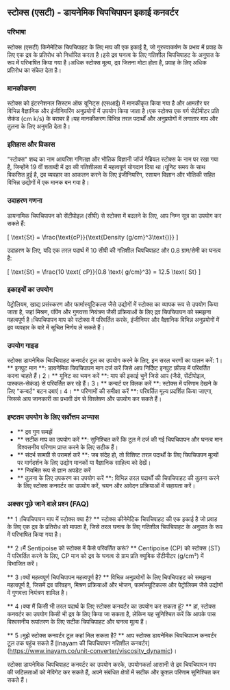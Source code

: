 ## स्टोक्स (एसटी) - डायनेमिक चिपचिपापन इकाई कनवर्टर

### परिभाषा
स्टोक्स (एसटी) किनेमेटिक चिपचिपाहट के लिए माप की एक इकाई है, जो गुरुत्वाकर्षण के प्रभाव में प्रवाह के लिए एक द्रव के प्रतिरोध को निर्धारित करता है।इसे द्रव घनत्व के लिए गतिशील चिपचिपाहट के अनुपात के रूप में परिभाषित किया गया है।अधिक स्टोक्स मूल्य, द्रव जितना मोटा होता है, प्रवाह के लिए अधिक प्रतिरोध का संकेत देता है।

### मानकीकरण
स्टोक्स को इंटरनेशनल सिस्टम ऑफ यूनिट्स (एसआई) में मानकीकृत किया गया है और आमतौर पर विभिन्न वैज्ञानिक और इंजीनियरिंग अनुप्रयोगों में उपयोग किया जाता है।एक स्टोक्स एक वर्ग सेंटीमीटर प्रति सेकंड (cm k/s) के बराबर है।यह मानकीकरण विभिन्न तरल पदार्थों और अनुप्रयोगों में लगातार माप और तुलना के लिए अनुमति देता है।

### इतिहास और विकास
"स्टोक्स" शब्द का नाम आयरिश गणितज्ञ और भौतिक विज्ञानी जॉर्ज गेब्रियल स्टोक्स के नाम पर रखा गया है, जिन्होंने 19 वीं शताब्दी में द्रव की गतिशीलता में महत्वपूर्ण योगदान दिया था।यूनिट समय के साथ विकसित हुई है, द्रव व्यवहार का आकलन करने के लिए इंजीनियरिंग, रसायन विज्ञान और भौतिकी सहित विभिन्न उद्योगों में एक मानक बन गया है।

### उदाहरण गणना
डायनामिक चिपचिपापन को सेंटीपोइज़ (सीपी) से स्टोक्स में बदलने के लिए, आप निम्न सूत्र का उपयोग कर सकते हैं:

\[ \text{St} = \frac{\text{cP}}{\text{Density (g/cm}^3\text{)}} \]

उदाहरण के लिए, यदि एक तरल पदार्थ में 10 सीपी की गतिशील चिपचिपाहट और 0.8 ग्राम/सेमी का घनत्व है:

\[ \text{St} = \frac{10 \text{ cP}}{0.8 \text{ g/cm}^3} = 12.5 \text{ St} \]

### इकाइयों का उपयोग
पेट्रोलियम, खाद्य प्रसंस्करण और फार्मास्यूटिकल्स जैसे उद्योगों में स्टोक्स का व्यापक रूप से उपयोग किया जाता है, जहां मिश्रण, पंपिंग और गुणवत्ता नियंत्रण जैसी प्रक्रियाओं के लिए द्रव चिपचिपापन को समझना महत्वपूर्ण है।चिपचिपापन माप को स्टोक्स में परिवर्तित करके, इंजीनियर और वैज्ञानिक विभिन्न अनुप्रयोगों में द्रव व्यवहार के बारे में सूचित निर्णय ले सकते हैं।

### उपयोग गाइड
स्टोक्स डायनेमिक चिपचिपाहट कनवर्टर टूल का उपयोग करने के लिए, इन सरल चरणों का पालन करें:
1। ** इनपुट मान **: डायनेमिक चिपचिपापन मान दर्ज करें जिसे आप निर्दिष्ट इनपुट फ़ील्ड में परिवर्तित करना चाहते हैं।
2। ** यूनिट का चयन करें **: माप की इकाई चुनें जिसे आप (जैसे, सेंटीपोइज़, पास्कल-सेकंड) से परिवर्तित कर रहे हैं।
3। ** कन्वर्ट पर क्लिक करें **: स्टोक्स में परिणाम देखने के लिए "कन्वर्ट" बटन दबाएं।
4। ** परिणामों की समीक्षा करें **: परिवर्तित मूल्य प्रदर्शित किया जाएगा, जिससे आप जानकारी का प्रभावी ढंग से विश्लेषण और उपयोग कर सकते हैं।

### इष्टतम उपयोग के लिए सर्वोत्तम अभ्यास
- ** द्रव गुण समझें
- ** सटीक माप का उपयोग करें **: सुनिश्चित करें कि टूल में दर्ज की गई चिपचिपापन और घनत्व मान विश्वसनीय परिणाम प्राप्त करने के लिए सटीक हैं।
- ** संदर्भ सामग्री से परामर्श करें **: जब संदेह हो, तो विशिष्ट तरल पदार्थों के लिए चिपचिपापन मूल्यों पर मार्गदर्शन के लिए उद्योग मानकों या वैज्ञानिक साहित्य को देखें।
- ** नियमित रूप से ज्ञान अपडेट करें
- ** तुलना के लिए उपकरण का उपयोग करें **: विभिन्न तरल पदार्थों की चिपचिपाहट की तुलना करने के लिए स्टोक्स कनवर्टर का उपयोग करें, चयन और आवेदन प्रक्रियाओं में सहायता करें।

### अक्सर पूछे जाने वाले प्रश्न (FAQ)

** 1।चिपचिपापन माप में स्टोक्स क्या है? **
स्टोक्स कीनेमेटिक चिपचिपाहट की एक इकाई है जो प्रवाह के लिए एक द्रव के प्रतिरोध को मापता है, जिसे तरल घनत्व के लिए गतिशील चिपचिपाहट के अनुपात के रूप में परिभाषित किया गया है।

** 2।मैं Sentipoise को स्टोक्स में कैसे परिवर्तित करूं? **
Centipoise (CP) को स्टोक्स (ST) में परिवर्तित करने के लिए, CP मान को द्रव के घनत्व से ग्राम प्रति क्यूबिक सेंटीमीटर (g/cm³) में विभाजित करें।

** 3।क्यों महत्वपूर्ण चिपचिपापन महत्वपूर्ण है? **
विभिन्न अनुप्रयोगों के लिए चिपचिपाहट को समझना महत्वपूर्ण है, जिसमें द्रव परिवहन, मिश्रण प्रक्रियाओं और भोजन, फार्मास्यूटिकल्स और पेट्रोलियम जैसे उद्योगों में गुणवत्ता नियंत्रण शामिल है।

** 4।क्या मैं किसी भी तरल पदार्थ के लिए स्टोक्स कनवर्टर का उपयोग कर सकता हूं? **
हां, स्टोक्स कनवर्टर का उपयोग किसी भी द्रव के लिए किया जा सकता है, लेकिन यह सुनिश्चित करें कि आपके पास विश्वसनीय रूपांतरण के लिए सटीक चिपचिपाहट और घनत्व मूल्य हैं।

** 5।मुझे स्टोक्स कनवर्टर टूल कहां मिल सकता है? **
आप स्टोक्स डायनेमिक चिपचिपापन कनवर्टर टूल तक पहुंच सकते हैं [Inayam की चिपचिपापन गतिशील कनवर्टर] (https://www.inayam.co/unit-converter/viscosity_dynamic)।

स्टोक्स डायनेमिक चिपचिपाहट कनवर्टर का उपयोग करके, उपयोगकर्ता आसानी से द्रव चिपचिपापन माप की जटिलताओं को नेविगेट कर सकते हैं, अपने संबंधित क्षेत्रों में सटीक और कुशल परिणाम सुनिश्चित कर सकते हैं।